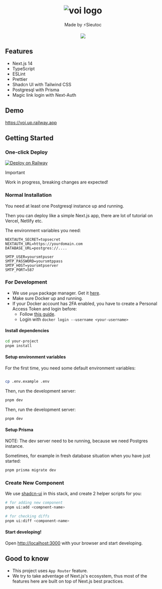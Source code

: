 <h1 align="center">
 <img src="https://i.imgur.com/Xohapcq.png" title="voi logo" />
</h1>

<p align="center">Made by ⚡Sieutoc</p>

<p align="center" width="100%">
    <img src="https://github.com/websitesieutoc/voi/assets/1083478/7afcc2d3-0a2b-4bc8-acb8-42f99ded4bdd" />
</p>

## Features

- Next.js 14
- TypeScript
- ESLint
- Prettier
- Shadcn UI with Tailwind CSS
- Postgresql with Prisma
- Magic link login with Next-Auth

## Demo

https://voi.up.railway.app

## Getting Started

### One-click Deploy

[![Deploy on Railway](https://railway.app/button.svg)](https://railway.app/template/kJ5jtI?referralCode=pwTZMY)

> [!IMPORTANT]
> Work in progress, breaking changes are expected!

### Normal Installation

You need at least one Postgresql instance up and running.

Then you can deploy like a simple Next.js app, there are lot of tutorial on Vercel, Netlify etc.

The environment variables you need:

```
NEXTAUTH_SECRET=topsecret
NEXTAUTH_URL=https://yourdomain.com
DATABASE_URL=postgres://....

SMTP_USER=yoursmtpuser
SMTP_PASSWORD=yoursmtppass
SMTP_HOST=yoursmtpserver
SMTP_PORT=587
```

### For Development

- We use `pnpm` package manager. Get it [here](https://pnpm.io/installation).
- Make sure Docker up and running.
- If your Docker account has 2FA enabled, you have to create a Personal Access Token and login before:
    - Follow [this guide](https://docs.docker.com/docker-hub/access-tokens/).
    - Login with `docker login --username <your-username>`


#### Install dependencies

```bash
cd your-project
pnpm install
```

#### Setup environment variables

For the first time, you need some default environment variables:

```bash

cp .env.example .env
```

Then, run the development server:

```bash
pnpm dev
```

Then, run the development server:

```bash
pnpm dev
```

#### Setup Prisma

NOTE: The dev server need to be running, because we need Postgres instance.

Sometimes, for example in fresh database situation when you have just started:

```bash
pnpm prisma migrate dev
```

### Create New Component

We use [shadcn-ui](https://ui.shadcn.com/) in this stack, and create 2 helper scripts for you:

```bash
# for adding new component
pnpm ui:add <compnent-name>

# for checking diffs
pnpm ui:diff <component-name>
```

#### Start developing!

Open [http://localhost:3000](http://localhost:3000) with your browser and start developing.

## Good to know

- This project uses `App Router` feature.
- We try to take adventage of Next.js's ecosystem, thus most of the features here are built on top of Next.js best practices.
